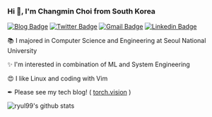 ### Hi 👋, I'm Changmin Choi from South Korea

[![Blog Badge](https://img.shields.io/badge/-torch.vision-EE4C2C?style=flat-square&logo=blogger&logoColor=white&link=https://torch.vision)](https://torch.vision)
[![Twitter Badge](https://img.shields.io/badge/-@ryul99__dev-1ca0f1?style=flat-square&labelColor=1ca0f1&logo=twitter&logoColor=white&link=https://twitter.com/ryul99_dev)](https://twitter.com/ryul99_dev)
[![Gmail Badge](https://img.shields.io/badge/-cmchoi9901@gmail.com-red?style=flat-square&labelColor=red&logo=Gmail&logoColor=white&link=mailto:cmchoi9901@gmail.com)](mailto:cmchoi9901@gmail.com)
[![Linkedin Badge](https://img.shields.io/badge/-ryul99-blue?style=flat-square&logo=Linkedin&logoColor=white&link=https://www.linkedin.com/in/ryul99/)](https://www.linkedin.com/in/ryul99)

📚 I majored in Computer Science and Engineering at Seoul National University

✨ I'm interested in combination of ML and System Engineering

😍 I like Linux and coding with Vim

✒ Please see my tech blog! ( [torch.vision](https://torch.vision) )

![ryul99's github stats](https://github-readme-stats.vercel.app/api?username=ryul99&count_private=true&show_icons=true)
